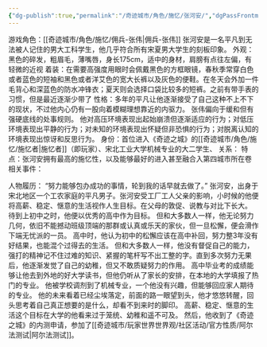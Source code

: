 ```yaml
---
{"dg-publish":true,"permalink":"/奇迹城市/角色/施忆/张河安/","dgPassFrontmatter":true}
---
```



游戏角色：[[奇迹城市/角色/施忆/佣兵-张伟\|佣兵-张伟]]
张河安是一名平凡到无法被人记住的男大工科学生，他几乎符合所有宋夏男大学生的刻板印象。
外观：黑色的碎发，粗眉毛，薄嘴唇，身长175cm，适中的身材，肩膀有点往左偏，有轻微的近视
着装：在需要高强度用眼时会佩戴黑色的方框眼镜，春秋季常穿白色或者蓝色的短袖和黑色或者洋艾色的宽大长裤以及灰色的便鞋。在冬天会外加一件毛背心和深蓝色的防水冲锋衣；夏天则会选择口袋比较多的短裤。之前有带手表的习惯，但是最近逐渐少带了
性格：多年的平凡让他逐渐接受了自己这种不上不下的现状，不过他内心仍有一股向着模糊理想靠近的内驱力。
张伟偏向于缓和但有强硬底线的处事规则。
他对高压环境表现出起始崩溃但逐渐适应的行为；对低压环境表现出平静的行为；对未知的环境表现出怀疑但非恐惧的行为；对脱离认知的环境表现出惊讶和反思行为。
身份：首位进入《奇迹之城》的[[奇迹城市/角色/施忆/施忆者\|施忆者]]（即玩家）、宋北工业大学机械专业的大二学生、
关系：
特点：张河安拥有最高的施忆性，以及能够最好的进入甚至融合入第四城市所在卷
相关事件：

人物履历：
“努力能够包办成功的事情，轮到我的话早就去做了。”
张河安，出身于宋北地区一个工农家庭的平凡男子。张河安受工厂工人父亲的影响，小时候的他便将高薪、稳定、惬意的生活视作人生目标。在父母的敦促、说教与对比下长大。
待到上初中之时，他便以优秀的高中作为目标。
但和大多数人一样，他无论努力几何，依旧不能撼动班级顶端的那群或认真或乐天的家伙，但一旦松懈，便会滑作下端无忧派的一员。
高中时，他认为初中的松懈应该在高中补回，努力整3年没有好结果，也能混个过得去的生活。
但和大多数人一样，他没有督促自己的能力，强打的精神记不住过难的知识、紧握的笔杆写不出工整的字。直到多次努力无果后，他逐渐发觉了自己的幼稚，但又不敢质疑努力的作用。
高中毕业考的成绩能够让他去到外地的好大学读书，但他仍听从了家长的安排，在本地的大学填报了热门的专业。
他被学校调剂到了机械专业，一个他没有兴趣，但能够回应家人期待的专业。
他的未来看着已经尘埃落定，前面的路一眼望到头，他才悠悠转醒，回头思考着自己真正想要的是什么，却看不到来时的脚印。
高薪、稳定、惬意的生活这个目标在大学的他看来过于笼统、幼稚和遥不可及。
然后，他收到了《奇迹之城》的内测申请，参加了[[奇迹城市/玩家世界世界观/社区活动/官方性质/阿尔法测试\|阿尔法测试]]。